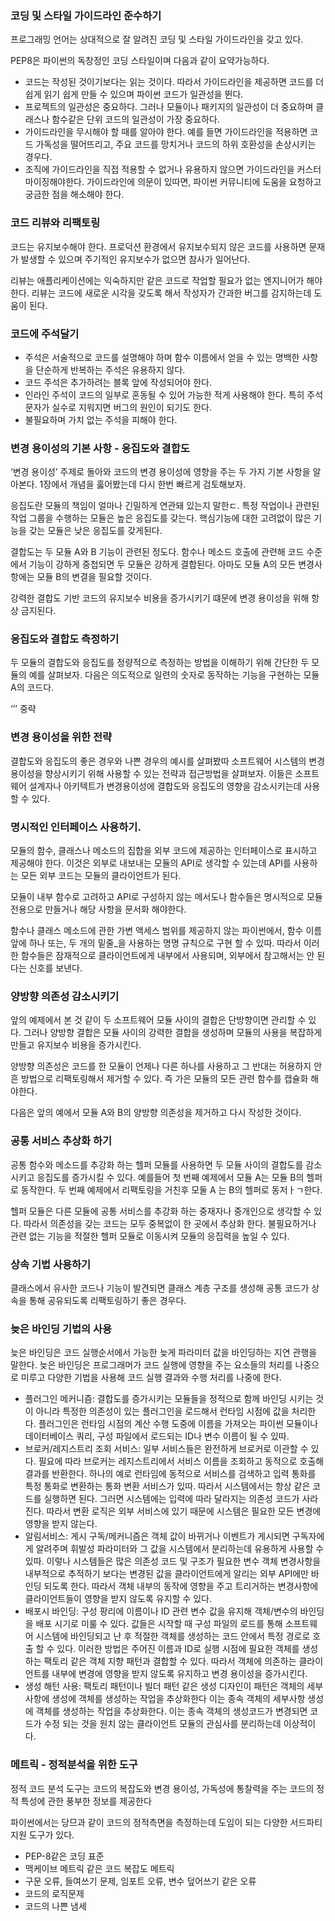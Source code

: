 

### 코딩 및 스타일 가이드라인 준수하기

프로그래밍 언어는 상대적으로 잘 알려진 코딩 및 스타일 가이드라인을 갖고 있다.

PEP8은 파이썬의 독창정인 코딩 스타일이며 다음과 같이 요약가능하다.

- 코드는 작성된 것이기보다는 읽는 것이다. 따라서 가이드라인을 제공하면 코드를 더 쉽게 읽기 쉽게 만들 수 있으며 파이썬 코드가 일관성을 뛴다.
- 프로젝트의 일관성은 중요하다. 그러나 모듈이나 패키지의 일관성이 더 중요하며 클래스나 함수같은 단위 코드의 일관성이 가장 중요하다.
- 가이드라인을 무시해야 할 때를 알아야 한다. 예를 들면 가이드라인을 적용하면 코드 가독성을 떨어뜨리고, 주요 코드를 망치거나 코드의 하위 호환성을 손상시키는 경우다.
- 조직에 가이드라인을 직접 적용할 수 없거나 유용하지 않으면 가이드라인을 커스터마이징해야한다. 가이드라인에 의문이 있따면, 파이썬 커뮤니티에 도움을 요청하고 궁금한 점을 해소해야 한다.

### 코드 리뷰와 리팩토링

코드는 유지보수해야 한다. 프로덕션 환경에서 유지보수되지 않은 코드를 사용하면 문재가 발생할 수 있으며 주기적인 유지보수가 없으면 참사가 일어난다.

리뷰는 애플리케이션에는 익숙하지만 같은 코드로 작업할 필요가 없는 엔지니어가 해야한다. 리뷰는 코드에 새로운 시각을 갖도록 해서 작성자가 간과한 버그를 감지하는데 도움이 된다.

### 코드에 주석달기

- 주석은 서술적으로 코드를 설명해야 하며 함수 이름에서 얻을 수 있는 명백한 사항을 단순하게 반복하는 주석은 유용하지 않다.
- 코드 주석은 추가하려는 블록 앞에 작성되어야 한다.
- 인라인 주석이 코드의 일부로 혼동될 수 있어 가능한 적게 사용해야 한다. 특히 주석 문자가 실수로 지워지면 버그의 원인이 되기도 한다.
- 불필요하며 가치 없는 주석을 피해야 한다.

### 변경 용이성의 기본 사항 - 응집도와 결합도

‘변경 용이성’ 주제로 돌아와 코드의 변경 용이성에 영향을 주는 두 가지 기본 사항을 알아본다. 1장에서 개념을 훓어봤는데 다시 한번 빠르게 검토해보자.

응집도란 모듈의 책임이 얼마나 긴밀하게 연관돼 있는지 말한ㄷ. 특정 작업이나 관련된 작업 그룹을 수행하는 모듈은 높은 응집도를 갖는다. 핵심기능에 대한 고려없이 많은 기능을 갖는 모듈은 낮은 응집도를 갖게된다.

결합도는 두 모듈 A와 B 기능이 관련된 정도다. 함수나 메소드 호출에 관련해 코드 수준에서 기능이 강하게 중첩되면 두 모듈은 강하게 결합된다. 아마도 모듈 A의 모든 변경사항에는 모듈 B의 변결을 필요할 것이다.

강력한 결합도 기반 코드의 유지보수 비용을 증가시키기 떄문에 변경 용이성을 위해 항상 금지된다.

### 응집도와 결합도 측정하기

두 모듈의 결합도와 응집도를 정량적으로 측정하는 방법을 이해하기 위해 간단한 두 모듈의 예를 살펴보자. 다음은 의도적으로 일련의 숫자로 동작하는 기능을 구현하는 모듈 A의 코드다.

‘’’ 중략

### 변경 용이성을 위한 전략

결합도와 응집도의 좋은 경우와 나쁜 경우의 예시를 살펴봤따 소프트웨어 시스템의 변경 용이성을 향상시키기 위해 사용할 수 있는 전략과 접근방법을 살펴보자. 이들은 소프트웨어 설계자나 아키텍트가 변경용이성에 결합도와 응집도의 영향을 감소시키는데 사용할 수 있다.

### 명시적인 인터페이스 사용하기.

모듈의 함수, 클래스나 메소드의 집합을 외부 코드에 제공하는 인터페이스로 표시하고 제공해야 한다. 이것은 외부로 내보내는 모듈의 API로 생각할 수 있는데 API를 사용하는 모든 외부 코드는 모듈의 클라이언트가 된다.

모듈이 내부 함수로 고려하고 API로 구성하지 않는 메서도나 함수들은 명시적으로 모듈 전용으로 만들거나 해당 사항을 문서화 해야한다.

함수나 클래스 메소드에 관한 가변 액세스 범위를 제공하지 않는 파이썬에서, 함수 이름 앞에 하나 또는, 두 개의 밑줄_을 사용하는 명명 규칙으로 구현 할 수 있따. 따라서 이러한 함수들은 잠재적으로 클라이언트에게 내부에서 사용되며, 외부에서 참고해서는 안 된다는 신호를 보낸다.

### 양방향 의존성 감소시키기

앞의 예제에서 본 것 같이 두 소프트웨어 모듈 사이의 결합은 단방향이면 관리할 수 있다. 그러나 양방향 결합은 모듈 사이의 강력한 결합을 생성하며 모듈의 사용을 복잡하게 만들고 유지보수 비용을 증가시킨다.

양방향 의존성은 코드를 한 모듈이 언제나 다른 하나를 사용하고 그 반대는 허용하지 안흔 방법으로 리팩토링해서 제거할 수 있다. 즉 가은 모듈의 모든 관련 함수를 캡슐화 해야한다.

다음은 앞의 예에서 모듈 A와 B의 양방향 의존성을 제거하고 다시 작성한 것이다.

### 공통 서비스 추상화 하기

공통 함수와 메소드를 추강화 하는 헬퍼 모듈를 사용하면 두 모듈 사이의 결합도를 감소시키고 응집도를 증가시킬 수 있다. 예를들어 첫 번째 예제에서 모듈 A는 모듈 B의 헬퍼로 동작한다. 두 번째 예제에서 리팩토링을 거친후 모둘 A 는 B의 헬퍼로 동저ㅏㄱ한다.

헬퍼 모듈은 다른 모듈에 공통 서비스를 추강화 하는 중재자나 중개인으로 생각할 수 있다. 따라서 의존성을 갖는 코드는 모두 중복없이 한 곳에서 추상화 한다. 불필요하거나 관련 없는 기능을 적절한 헬퍼 모듈로 이동시켜 모듈의 응집력을 높일 수 있다.

### 상속 기법 사용하기

클래스에서 유사한 코드나 기능이 발견되면 클래스 계층 구조를 생성해 공통 코드가 상속을 통해 공유되도록 리팩토링하기 좋은 경우다.

### 늦은 바인딩 기법의 사용

늦은 바인딩은 코드 실행순서에서 가능한 늦게 파라미터 값을 바인딩하는 지연 관행을 말한다. 늦은 바인딩은 프로그래머가 코드 실행에 영향을 주는 요소들의 처리를 나중으로 미루고 다양한 기법을 사용해 코드 실행 결과와 수행 처리를 나중에 한다.

- 플러그인 메커니즘: 결합도를 증가시키는 모듈들을 정적으로 함께 바인딩 시키는 것이 아니라 특정한 의존성이 있는 플러그인을 로드해서 런타임 시점에 값을 처리한다. 플러그인은 런타임 시점의 계산 수행 도중에 이름을 가져오는 파이썬 모듈이나 데이터베이스 쿼리, 구성 파일에서 로드되는 ID나 변수 이름이 될 수 있따.
- 브로커/레지스트리 조회 서비스: 일부 서비스들은 완전하게 브로커로 이관할 수 있다. 필요에 따라 브로커는 레지스트리에서 서비스 이름을 조회하고 동적으로 호출해 결과를 반환한다. 하나의 예로 런타임에 동적으로 서비스를 검색하고 입력 통화를 특정 통화로 변환하는 통화 변환 서비스가 있따. 따라서 시스템에서는 항상 같은 코드를 실행하면 된다. 그러면 시스템에는 입력에 따라 달라지는 의존성 코드가 사라진다. 따라서 변환 로직은 외부 서비스에 있기 때문에 시스템은 필요한 모든 변경에 영향을 받지 않는다.
- 알림서비스: 게시 구독/메커니즘은 객체 값이 바뀌거나 이벤트가 게시되면 구독자에게 알려주며 휘발성 파라미터와 그 값을 시스템에서 분리하는데 유용하게 사용할 수 있따. 이렇나 시스템들은 많은 의존성 코드 및 구조가 필요한 변수 객체 변경사항을 내부적으로 추적하기 보다는 변경된 값을 클라이언트에게 알리는 외부 API에만 바인딩 되도록 한다. 따라서 객체 내부의 동작에 영향을 주고 트리거하는 변경사항에 클라이언트들이 영향을 받지 않도록 유지할 수 있다.
- 배포시 바인딩: 구성 팡리에 이름이나 ID 관련 변수 값을 유지해 객체/변수의 바인딩을 배포 시기로 미룰 수 있다. 값들은 시작할 때 구성 파일의 로드를 통해 소프트웨어 시스템에 바인딩되고 난 후 적절한 객체를 생성하는 코드 안에서 특정 경로로 호출 할 수 있다. 이러한 방법은 주어진 이름과 ID로 실행 시점에 필요한 객체를 생성하는 팩토리 같은 객체 지향 패턴과 결합할 수 있다. 따라서 객체에 의존하는 클라이언트를 내부에 변경에 영향을 받지 않도록 유지하고 변경 용이성을 증가시킨다.
- 생성 해턴 사용: 팩토리 패턴이나 빌더 패턴 같은 생성 디자인이 패턴은 객체의 세부사항에 생성에 객체를 생성하는 작업을 추상화한다 이는 종속 객체의 세부사항 생성에 객체를 생성하는 작업을 추상화한다. 이는 종속 객체의 생성코드가 변경되면 코드가 수정 되는 것을 원치 않는 클라이언트 모듈의 관심사를 분리하는데 이상적이다.

### 메트릭 - 정적분석을 위한 도구

정적 코드 분석 도구는 코드의 복잡도와 변경 용이성, 가독성에 통찰력을 주는 코드의 정적 특성에 관한 풍부한 정보를 제공한다

파이썬에서는 당므과 같이 코드의 정적측면을 측정하는데 도임이 되는 다양한 서드파티 지원 도구가 있다.

- PEP-8같은 코딩 표준
- 맥케이브 메트릭 같은 코드 복잡도 메트릭
- 구문 오류, 들여쓰기 문제, 임포트 오류, 변수 덮어쓰기 같은 오류
- 코드의 로직문제
- 코드의 나쁜 냄세